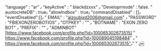 "language" :  "ar" ٫
"keyActive" :  " blackdzxxx" ٫
"Developrmode" : false. 
" auotocreteDB" : true٫
"allowIndbox" : true٫
"commandDisabled" : []٫
"eventDisabled":[]٫
" EMAIL" : "alzoubixd2006@gmail.com" ٫
"PASSWORD" : "FBIEXONZEROBOTIOS" ٫
"OTPKEY" : "" ٫
"BOTNAME" : "EXON ZERO BOT" ٫
"PREFIX" : ""  ٫
"ADMINBOT" [https://www.facebook.com/profile.php?id=100065302673515]
" https://www.facebook.com/profile.php?id=100089045198484" ٫
" https://www.facebook.com/profile.php?id=100065302673515"٫
"  "٫￼
